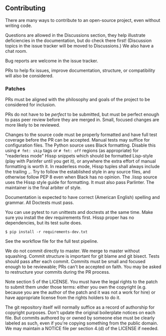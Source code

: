 ## Contributing
There are many ways to contribute to an open-source project,
even without writing code.

Questions are allowed in the Discussions section,
they help illustrate deficiencies in the documentation,
but do check there first!
(Discussion topics in the issue tracker will be moved to Discussions.)
We also have a chat room.

Bug reports are welcome in the issue tracker.

PRs to help fix issues, improve documentation,
structure, or compatibility will also be considered.

### Patches
PRs must be aligned with the philosophy and goals of the project to be
considered for inclusion.

PRs do not have to be *perfect* to be submitted,
but must be perfect enough to pass peer review before they are merged in.
Small, focused changes are more likely to be reviewed.

Changes to the source code must be properly formatted and have full test
coverage before the PR can be accepted.
Manual tests may suffice for configuration files.
The Python source uses Black formatting.
Disable this using `# fmt: skip` tags or `# fmt: off` regions (as appropriate) 
for "readerless mode" Hissp snippets
which should be formatted Lisp-style (play with Parinfer until you get it),
or anywhere the extra effort of manual formatting is worth it.
In readerless mode, Hissp tuples shall always include the trailing `,`.
Try to follow the established style in any source files,
and otherwise follow PEP 8 even when Black has no opinion.
The .lissp source uses the Hissp style guide for formatting.
It must also pass Parlinter.
The maintainer is the final arbiter of style.

Documentation is expected to have correct (American English) spelling
and grammar. All Doctests must pass.

You can use pytest to run unittests and doctests at the same time.
Make sure you install the dev requirements first.
Hissp proper has no dependencies, but its test suite does.
```
$ pip install -r requirements-dev.txt
```
See the workflow file for the full test pipeline.

We do not commit directly to master.
We merge to master without squashing.
Commit structure is important for git blame and git bisect.
Tests should pass after each commit.
Commits must be small and focused enough to be reviewable;
PRs can't be accepted on faith.
You may be asked to restructure your commits during the PR process.

Note section 5 of the LICENSE.
You must have the legal rights to the patch to submit them under those terms:
either you own the copyright
(e.g. because you are the author of the patch and it was not a work for hire)
or have appropriate license from the rights holders to do it.

The git repository itself will normally suffice as a record of
authorship for copyright purposes.
Don't update the original boilerplate notices on each file.
But commits authored by or owned by someone else must be clearly labeled as such,
even if you're copying something from the public domain.
We may maintain a NOTICE file per section 4.(d) of the LICENSE if needed.
